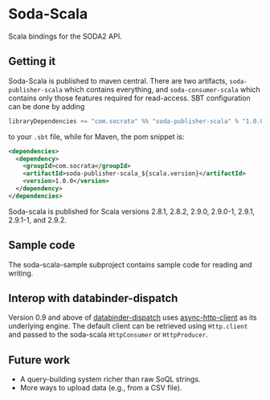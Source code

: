 # Soda-Scala

Scala bindings for the SODA2 API.

## Getting it

Soda-Scala is published to maven central.  There are two artifacts,
`soda-publisher-scala` which contains everything, and
`soda-consumer-scala` which contains only those features required for
read-access.  SBT configuration can be done by adding

```scala
libraryDependencies += "com.socrata" %% "soda-publisher-scala" % "1.0.0"
```

to your `.sbt` file, while for Maven, the pom snippet is:

```xml
<dependencies>
  <dependency>
    <groupId>com.socrata</groupId>
    <artifactId>soda-publisher-scala_${scala.version}</artifactId>
    <version>1.0.0</version>
  </dependency>
</dependencies>
```

Soda-scala is published for Scala versions 2.8.1, 2.8.2, 2.9.0,
2.9.0-1, 2.9.1, 2.9.1-1, and 2.9.2.

## Sample code

The soda-scala-sample subproject contains sample code for reading and
writing.

## Interop with databinder-dispatch

Version 0.9 and above of
[databinder-dispatch](https://github.com/dispatch/reboot/) uses
[async-http-client](https://github.com/sonatype/async-http-client) as
its underlying engine.  The default client can be retrieved using
`Http.client` and passed to the soda-scala `HttpConsumer` or
`HttpProducer`.

## Future work

* A query-building system richer than raw SoQL strings.
* More ways to upload data (e.g., from a CSV file).
